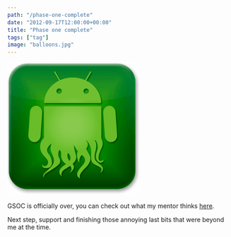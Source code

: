 ```yaml
---
path: "/phase-one-complete"
date: "2012-09-17T12:00:00+00:00"
title: "Phase one complete"
tags: ["tag"]
image: "balloons.jpg"
---
```


![pandroid icon](pandroid-icon.png)

GSOC is officially over, you can check out what my mentor thinks [here](http://blog.pandorafms.org/?p=605).

Next step, support and finishing those annoying last bits that were beyond me at the time.
